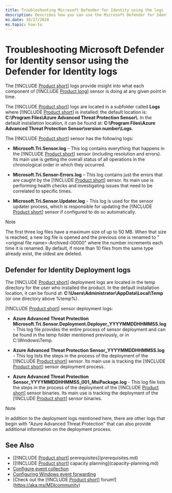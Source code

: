 ```yaml
---
title: Troubleshooting Microsoft Defender for Identity using the logs
description: Describes how you can use the Microsoft Defender for Identity logs to troubleshoot issues
ms.date: 10/27/2020
ms.topic: how-to
---
```


# Troubleshooting Microsoft Defender for Identity sensor using the Defender for Identity logs

The [!INCLUDE [Product short](includes/product-short.md)] logs provide insight into what each component of [!INCLUDE [Product long](includes/product-long.md)] sensor is doing at any given point in time.

The [!INCLUDE [Product short](includes/product-short.md)] logs are located in a subfolder called **Logs** where [!INCLUDE [Product short](includes/product-short.md)] is installed; the default location is: **C:\Program Files\Azure Advanced Threat Protection Sensor\\**. In the default installation location, it can be found at: **C:\Program Files\Azure Advanced Threat Protection Sensor\version number\Logs**.

The [!INCLUDE [Product short](includes/product-short.md)] sensor has the following logs:

- **Microsoft.Tri.Sensor.log** – This log contains everything that happens in the [!INCLUDE [Product short](includes/product-short.md)] sensor (including resolution and errors). Its main use is getting the overall status of all operations in the chronological order in which they occurred.

- **Microsoft.Tri.Sensor-Errors.log** – This log contains just the errors that are caught by the [!INCLUDE [Product short](includes/product-short.md)] sensor. Its main use is performing health checks and investigating issues that need to be correlated to specific times.

- **Microsoft.Tri.Sensor.Updater.log** - This log is used for the sensor updater process, which is responsible for updating the [!INCLUDE [Product short](includes/product-short.md)] sensor if configured to do so automatically.

> [!NOTE]
> The first three log files have a maximum size of up to 50 MB. When that size is reached, a new log file is opened and the previous one is renamed to "&lt;original file name&gt;-Archived-00000" where the number increments each time it is renamed. By default, if more than 10 files from the same type already exist, the oldest are deleted.

## Defender for Identity Deployment logs

The [!INCLUDE [Product short](includes/product-short.md)] deployment logs are located in the temp directory for the user who installed the product. In the default installation location, it can be found at: **C:\Users\Administrator\AppData\Local\Temp** (or one directory above %temp%).

[!INCLUDE [Product short](includes/product-short.md)] sensor deployment logs:

- **Azure Advanced Threat Protection Microsoft.Tri.Sensor.Deployment.Deployer_YYYYMMDDHHMMSS.log** - This log file provides the entire process of sensor deployment and can be found in the temp folder mentioned previously, or in C:\Windows\Temp.

- **Azure Advanced Threat Protection Sensor_YYYYMMDDHHMMSS.log** - This log lists the steps in the process of the deployment of the [!INCLUDE [Product short](includes/product-short.md)] sensor. Its main use is tracking the [!INCLUDE [Product short](includes/product-short.md)] sensor deployment process.

- **Azure Advanced Threat Protection Sensor_YYYYMMDDHHMMSS_001_MsiPackage.log** - This log file lists the steps in the process of the deployment of the [!INCLUDE [Product short](includes/product-short.md)] sensor binaries. Its main use is tracking the deployment of the [!INCLUDE [Product short](includes/product-short.md)] sensor binaries.

> [!NOTE]
> In addition to the deployment logs mentioned here, there are other logs that begin with "Azure Advanced Threat Protection" that can also provide additional information on the deployment process.

## See Also

- [[!INCLUDE [Product short](includes/product-short.md)] prerequisites](prerequisites.md)
- [[!INCLUDE [Product short](includes/product-short.md)] capacity planning](capacity-planning.md)
- [Configure event collection](configure-event-collection.md)
- [Configuring Windows event forwarding](configure-event-forwarding.md)
- [Check out the [!INCLUDE [Product short](includes/product-short.md)] forum!](https://aka.ms/MDIcommunity)
